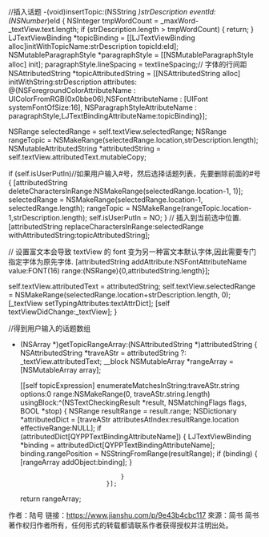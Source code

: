 //插入话题
-(void)insertTopic:(NSString *)strDescription eventId:(NSNumber*)eId
{
  NSInteger tmpWordCount = _maxWord-_textView.text.length;
  if (strDescription.length > tmpWordCount)
  {
      return;
  }
  LJTextViewBinding *topicBinding = [[LJTextViewBinding alloc]initWithTopicName:strDescription topicId:eId];
  NSMutableParagraphStyle *paragraphStyle = [[NSMutableParagraphStyle alloc] init];
  paragraphStyle.lineSpacing = textlineSpacing;// 字体的行间距
  NSAttributedString *topicAttributedString = [[NSAttributedString alloc] initWithString:strDescription
                                                                              attributes: @{NSForegroundColorAttributeName : UIColorFromRGB(0x0bbe06),NSFontAttributeName : [UIFont systemFontOfSize:16], NSParagraphStyleAttributeName : paragraphStyle,LJTextBindingAttributeName:topicBinding}];
  
  NSRange selectedRange = self.textView.selectedRange;
  NSRange rangeTopic = NSMakeRange(selectedRange.location,strDescription.length);
  NSMutableAttributedString *attributedString = self.textView.attributedText.mutableCopy;
  
  if (self.isUserPutIn)//如果用户输入#号，然后选择话题列表，先要删除前面的#号
  {
      [attributedString deleteCharactersInRange:NSMakeRange(selectedRange.location-1, 1)];
      selectedRange = NSMakeRange(selectedRange.location-1, selectedRange.length);
      rangeTopic = NSMakeRange(rangeTopic.location-1,strDescription.length);
      self.isUserPutIn = NO;
  }
  // 插入到当前选中位置.
  [attributedString replaceCharactersInRange:selectedRange
                        withAttributedString:topicAttributedString];
  
  // 设置富文本会导致 textView 的 font 变为另一种富文本默认字体,因此需要专门指定字体为原先字体.
  [attributedString addAttribute:NSFontAttributeName
                           value:FONT(16)
                           range:(NSRange){0,attributedString.length}];
  
  self.textView.attributedText = attributedString;
  self.textView.selectedRange = NSMakeRange(selectedRange.location+strDescription.length, 0);
  [_textView setTypingAttributes:textAttrDict];
  [self textViewDidChange:_textView];
}


//得到用户输入的话题数组
- (NSArray *)getTopicRangeArray:(NSAttributedString *)attributedString {
   NSAttributedString *traveAStr = attributedString ?: _textView.attributedText;
   __block NSMutableArray *rangeArray = [NSMutableArray array];

   [[self topicExpression] enumerateMatchesInString:traveAStr.string
                                 options:0
                                   range:NSMakeRange(0, traveAStr.string.length)
                              usingBlock:^(NSTextCheckingResult *result, NSMatchingFlags flags, BOOL *stop) {
                                  NSRange resultRange = result.range;
                                  NSDictionary *attributedDict = [traveAStr attributesAtIndex:resultRange.location effectiveRange:NULL];
                                  if (attributedDict[QYPPTextBindingAttributeName])
                                  {
                                      LJTextViewBinding *binding = attributedDict[QYPPTextBindingAttributeName];
                                      binding.rangePosition = NSStringFromRange(resultRange);
                                      if (binding)
                                      {
                                          [rangeArray addObject:binding];
                                      }

                                  }
                              }];
   return rangeArray;

作者：陆号
链接：https://www.jianshu.com/p/9e43b4cbc117
來源：简书
简书著作权归作者所有，任何形式的转载都请联系作者获得授权并注明出处。